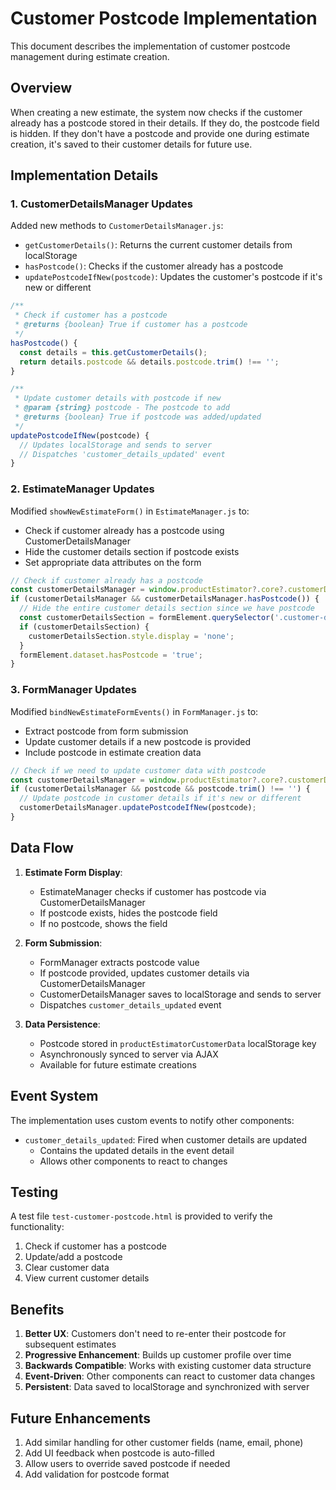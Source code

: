 # Customer Postcode Implementation

This document describes the implementation of customer postcode management during estimate creation.

## Overview

When creating a new estimate, the system now checks if the customer already has a postcode stored in their details. If they do, the postcode field is hidden. If they don't have a postcode and provide one during estimate creation, it's saved to their customer details for future use.

## Implementation Details

### 1. CustomerDetailsManager Updates

Added new methods to `CustomerDetailsManager.js`:

- `getCustomerDetails()`: Returns the current customer details from localStorage
- `hasPostcode()`: Checks if the customer already has a postcode
- `updatePostcodeIfNew(postcode)`: Updates the customer's postcode if it's new or different

```javascript
/**
 * Check if customer has a postcode
 * @returns {boolean} True if customer has a postcode
 */
hasPostcode() {
  const details = this.getCustomerDetails();
  return details.postcode && details.postcode.trim() !== '';
}

/**
 * Update customer details with postcode if new
 * @param {string} postcode - The postcode to add
 * @returns {boolean} True if postcode was added/updated
 */
updatePostcodeIfNew(postcode) {
  // Updates localStorage and sends to server
  // Dispatches 'customer_details_updated' event
}
```

### 2. EstimateManager Updates

Modified `showNewEstimateForm()` in `EstimateManager.js` to:

- Check if customer already has a postcode using CustomerDetailsManager
- Hide the customer details section if postcode exists
- Set appropriate data attributes on the form

```javascript
// Check if customer already has a postcode
const customerDetailsManager = window.productEstimator?.core?.customerDetailsManager;
if (customerDetailsManager && customerDetailsManager.hasPostcode()) {
  // Hide the entire customer details section since we have postcode
  const customerDetailsSection = formElement.querySelector('.customer-details-section');
  if (customerDetailsSection) {
    customerDetailsSection.style.display = 'none';
  }
  formElement.dataset.hasPostcode = 'true';
}
```

### 3. FormManager Updates

Modified `bindNewEstimateFormEvents()` in `FormManager.js` to:

- Extract postcode from form submission
- Update customer details if a new postcode is provided
- Include postcode in estimate creation data

```javascript
// Check if we need to update customer data with postcode
const customerDetailsManager = window.productEstimator?.core?.customerDetailsManager;
if (customerDetailsManager && postcode && postcode.trim() !== '') {
  // Update postcode in customer details if it's new or different
  customerDetailsManager.updatePostcodeIfNew(postcode);
}
```

## Data Flow

1. **Estimate Form Display**:
   - EstimateManager checks if customer has postcode via CustomerDetailsManager
   - If postcode exists, hides the postcode field
   - If no postcode, shows the field

2. **Form Submission**:
   - FormManager extracts postcode value
   - If postcode provided, updates customer details via CustomerDetailsManager
   - CustomerDetailsManager saves to localStorage and sends to server
   - Dispatches `customer_details_updated` event

3. **Data Persistence**:
   - Postcode stored in `productEstimatorCustomerData` localStorage key
   - Asynchronously synced to server via AJAX
   - Available for future estimate creations

## Event System

The implementation uses custom events to notify other components:

- `customer_details_updated`: Fired when customer details are updated
  - Contains the updated details in the event detail
  - Allows other components to react to changes

## Testing

A test file `test-customer-postcode.html` is provided to verify the functionality:

1. Check if customer has a postcode
2. Update/add a postcode
3. Clear customer data
4. View current customer details

## Benefits

1. **Better UX**: Customers don't need to re-enter their postcode for subsequent estimates
2. **Progressive Enhancement**: Builds up customer profile over time
3. **Backwards Compatible**: Works with existing customer data structure
4. **Event-Driven**: Other components can react to customer data changes
5. **Persistent**: Data saved to localStorage and synchronized with server

## Future Enhancements

1. Add similar handling for other customer fields (name, email, phone)
2. Add UI feedback when postcode is auto-filled
3. Allow users to override saved postcode if needed
4. Add validation for postcode format
</content>
</invoke>